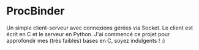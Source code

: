 # ProcBinder
Un simple client-serveur avec connexions gérées via Socket. Le client est écrit en C et le serveur en Python.  J'ai commencé ce projet pour approfondir mes (très faibles) bases en C, soyez indulgents ! :)
